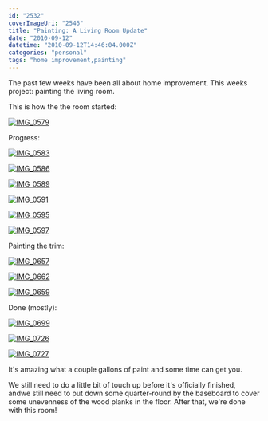 ```yaml
---
id: "2532"
coverImageUri: "2546"
title: "Painting: A Living Room Update"
date: "2010-09-12"
datetime: "2010-09-12T14:46:04.000Z"
categories: "personal"
tags: "home improvement,painting"
---
```


The past few weeks have been all about home improvement. This weeks project: painting the living room.

This is how the the room started:

[![](http://assets.brandonmartinez.com/brandonmartinez/2010/09/IMG_0579-575x429.jpg "IMG_0579")](http://assets.brandonmartinez.com/brandonmartinez/2010/09/IMG_0579.jpg)

Progress:

[![](http://assets.brandonmartinez.com/brandonmartinez/2010/09/IMG_0583-575x429.jpg "IMG_0583")](http://assets.brandonmartinez.com/brandonmartinez/2010/09/IMG_0583.jpg)

[![](http://assets.brandonmartinez.com/brandonmartinez/2010/09/IMG_0586-575x429.jpg "IMG_0586")](http://assets.brandonmartinez.com/brandonmartinez/2010/09/IMG_0586.jpg)

[![](http://assets.brandonmartinez.com/brandonmartinez/2010/09/IMG_0589-575x429.jpg "IMG_0589")](http://assets.brandonmartinez.com/brandonmartinez/2010/09/IMG_0589.jpg)

[![](http://assets.brandonmartinez.com/brandonmartinez/2010/09/IMG_0591-575x429.jpg "IMG_0591")](http://assets.brandonmartinez.com/brandonmartinez/2010/09/IMG_0591.jpg)

[![](http://assets.brandonmartinez.com/brandonmartinez/2010/09/IMG_0595-575x429.jpg "IMG_0595")](http://assets.brandonmartinez.com/brandonmartinez/2010/09/IMG_0595.jpg)

[![](http://assets.brandonmartinez.com/brandonmartinez/2010/09/IMG_0597-575x429.jpg "IMG_0597")](http://assets.brandonmartinez.com/brandonmartinez/2010/09/IMG_0597.jpg)

Painting the trim:

[![](http://assets.brandonmartinez.com/brandonmartinez/2010/09/IMG_0657-575x429.jpg "IMG_0657")](http://assets.brandonmartinez.com/brandonmartinez/2010/09/IMG_0657.jpg)

[![](http://assets.brandonmartinez.com/brandonmartinez/2010/09/IMG_0662-575x429.jpg "IMG_0662")](http://assets.brandonmartinez.com/brandonmartinez/2010/09/IMG_0662.jpg)

[![](http://assets.brandonmartinez.com/brandonmartinez/2010/09/IMG_0659-575x429.jpg "IMG_0659")](http://assets.brandonmartinez.com/brandonmartinez/2010/09/IMG_0659.jpg)

Done (mostly):

[![](http://assets.brandonmartinez.com/brandonmartinez/2010/09/IMG_0699-575x429.jpg "IMG_0699")](http://assets.brandonmartinez.com/brandonmartinez/2010/09/IMG_0699.jpg)

[![](http://assets.brandonmartinez.com/brandonmartinez/2010/09/IMG_0726-575x847.jpg "IMG_0726")](http://assets.brandonmartinez.com/brandonmartinez/2010/09/IMG_0726.jpg)

[![](http://assets.brandonmartinez.com/brandonmartinez/2010/09/IMG_0727-575x358.jpg "IMG_0727")](http://assets.brandonmartinez.com/brandonmartinez/2010/09/IMG_0727.jpg)

It's amazing what a couple gallons of paint and some time can get you.

We still need to do a little bit of touch up before it's officially finished, andwe still need to put down some quarter-round by the baseboard to cover some unevenness of the wood planks in the floor. After that, we're done with this room!
